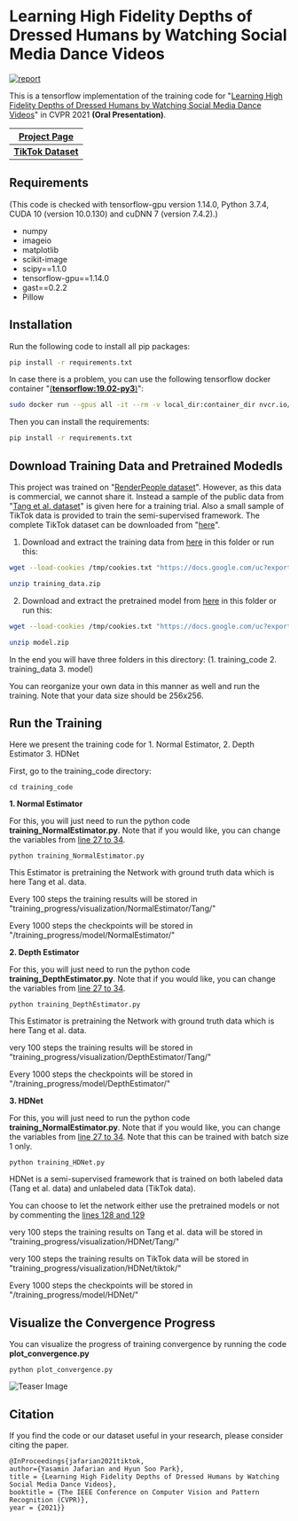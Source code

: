# Learning High Fidelity Depths of Dressed Humans by Watching Social Media Dance Videos
[![report](https://img.shields.io/badge/arxiv-report-red)](https://arxiv.org/abs/2103.03319)

This is a tensorflow implementation of the training code for "[Learning High Fidelity Depths of Dressed Humans by Watching Social Media Dance Videos](https://arxiv.org/abs/2103.03319)" in CVPR 2021 **(Oral Presentation)**.

| [**Project Page**](https://www.yasamin.page/hdnet_tiktok)  | 
| ------------- | 
| [**TikTok Dataset**](https://www.yasamin.page/hdnet_tiktok#h.jr9ifesshn7v) | 

## Requirements
(This code is checked with tensorflow-gpu version 1.14.0, Python 3.7.4, CUDA 10 (version 10.0.130) and cuDNN 7 (version 7.4.2).)
- numpy
- imageio
- matplotlib
- scikit-image
- scipy==1.1.0
- tensorflow-gpu==1.14.0
- gast==0.2.2
- Pillow

## Installation

Run the following code to install all pip packages:
```sh
pip install -r requirements.txt 
```
In case there is a problem, you can use the following tensorflow docker container "[(**tensorflow:19.02-py3**)](https://docs.nvidia.com/deeplearning/frameworks/tensorflow-release-notes/running.html)":
```sh
sudo docker run --gpus all -it --rm -v local_dir:container_dir nvcr.io/nvidia/tensorflow:19.02-py3
```
Then you can install the requirements:
```sh
pip install -r requirements.txt 
```
## Download Training Data and Pretrained Modedls
This project was trained on "[RenderPeople dataset](https://renderpeople.com/)". However, as this data is commercial, we cannot share it. Instead a sample of the public data from "[Tang et al. dataset](https://github.com/sfu-gruvi-3dv/deep_human)"  is given here for a training trial. Also a small sample of TikTok data is provided to train the semi-supervised framework. The complete TikTok dataset can be downloaded from "[here](https://www.yasamin.page/hdnet_tiktok#h.jr9ifesshn7v)". 

1. Download and extract the training data from [here](https://drive.google.com/file/d/1uJ_yQ0XQwNhmHI_irsx8H4f6kQ-yhp5P/view?usp=sharing) in this folder or run this:
```sh
wget --load-cookies /tmp/cookies.txt "https://docs.google.com/uc?export=download&confirm=$(wget --quiet --save-cookies /tmp/cookies.txt --keep-session-cookies --no-check-certificate 'https://docs.google.com/uc?export=download&id=1uJ_yQ0XQwNhmHI_irsx8H4f6kQ-yhp5P' -O- | sed -rn 's/.*confirm=([0-9A-Za-z_]+).*/\1\n/p')&id=1uJ_yQ0XQwNhmHI_irsx8H4f6kQ-yhp5P" -O training_data.zip && rm -rf /tmp/cookies.txt

unzip training_data.zip
```
2. Download and extract the pretrained model from [here](https://drive.google.com/file/d/1UOHkmwcWpwt9r11VzOCa_CVamwHVaobV/view?usp=sharing) in this folder or run this:
```sh
wget --load-cookies /tmp/cookies.txt "https://docs.google.com/uc?export=download&confirm=$(wget --quiet --save-cookies /tmp/cookies.txt --keep-session-cookies --no-check-certificate 'https://docs.google.com/uc?export=download&id=1UOHkmwcWpwt9r11VzOCa_CVamwHVaobV' -O- | sed -rn 's/.*confirm=([0-9A-Za-z_]+).*/\1\n/p')&id=1UOHkmwcWpwt9r11VzOCa_CVamwHVaobV" -O model.zip && rm -rf /tmp/cookies.txt

unzip model.zip
```
In the end you will have three folders in this directory: (1. training_code 2. training_data 3. model)

You can reorganize your own data in this manner as well and run the training. Note that your data size should be 256x256.

## Run the Training
Here we present the training code for 1. Normal Estimator, 2. Depth Estimator 3. HDNet

First, go to the training_code directory:
```
cd training_code
```

**1. Normal Estimator**

For this, you will just need to run the python code **training_NormalEstimator.py**. Note that if you would like, you can change the variables from [line 27 to 34](https://github.com/yasaminjafarian/HDNet_training_draft/blob/ea380ca1249cc5dbe8ded9a9fe6793ba98fd0086/training_code/training_NormalEstimator.py#L27).
```
python training_NormalEstimator.py
```
This Estimator is pretraining the Network with ground truth data which is here Tang et al. data.

Every 100 steps the training results will be stored in "training_progress/visualization/NormalEstimator/Tang/"

Every 1000 steps the checkpoints will be stored in "/training_progress/model/NormalEstimator/"

**2. Depth Estimator**

For this, you will just need to run the python code **training_DepthEstimator.py**. Note that if you would like, you can change the variables from [line 27 to 34](https://github.com/yasaminjafarian/HDNet_training_draft/blob/ea380ca1249cc5dbe8ded9a9fe6793ba98fd0086/training_code/training_DepthEstimator.py#L27).
```
python training_DepthEstimator.py
```
This Estimator is pretraining the Network with ground truth data which is here Tang et al. data.

very 100 steps the training results will be stored in "training_progress/visualization/DepthEstimator/Tang/"

Every 1000 steps the checkpoints will be stored in "/training_progress/model/DepthEstimator/"

**3. HDNet**

For this, you will just need to run the python code **training_NormalEstimator.py**. Note that if you would like, you can change the variables from [line 27 to 34](https://github.com/yasaminjafarian/HDNet_training_draft/blob/ea380ca1249cc5dbe8ded9a9fe6793ba98fd0086/training_code/training_HDNet.py#L27). Note that this can be trained with batch size 1 only.
```
python training_HDNet.py
```
HDNet is a semi-supervised framework that is trained on both labeled data (Tang et al. data) and unlabeled data (TikTok data).

You can choose to let the network either use the pretrained models or not by commenting the [lines 128 and 129](https://github.com/yasaminjafarian/HDNet_training_draft/blob/ea380ca1249cc5dbe8ded9a9fe6793ba98fd0086/training_code/training_HDNet.py#L128)

very 100 steps the training results on Tang et al. data will be stored in "training_progress/visualization/HDNet/Tang/"

very 100 steps the training results on TikTok data will be stored in "training_progress/visualization/HDNet/tiktok/"

Every 1000 steps the checkpoints will be stored in "/training_progress/model/HDNet/"

## Visualize the Convergence Progress
You can visualize the progress of training convergence by running the code **plot_convergence.py**
```
python plot_convergence.py
```
![Teaser Image](https://github.com/yasaminjafarian/HDNet_TikTok/blob/main/figures/convergence.jpg)

## Citation
If you find the code or our dataset useful in your research, please consider citing the paper.

```
@InProceedings{jafarian2021tiktok,
author={Yasamin Jafarian and Hyun Soo Park},
title = {Learning High Fidelity Depths of Dressed Humans by Watching Social Media Dance Videos},
booktitle = {The IEEE Conference on Computer Vision and Pattern Recognition (CVPR)},
year = {2021}}
```


